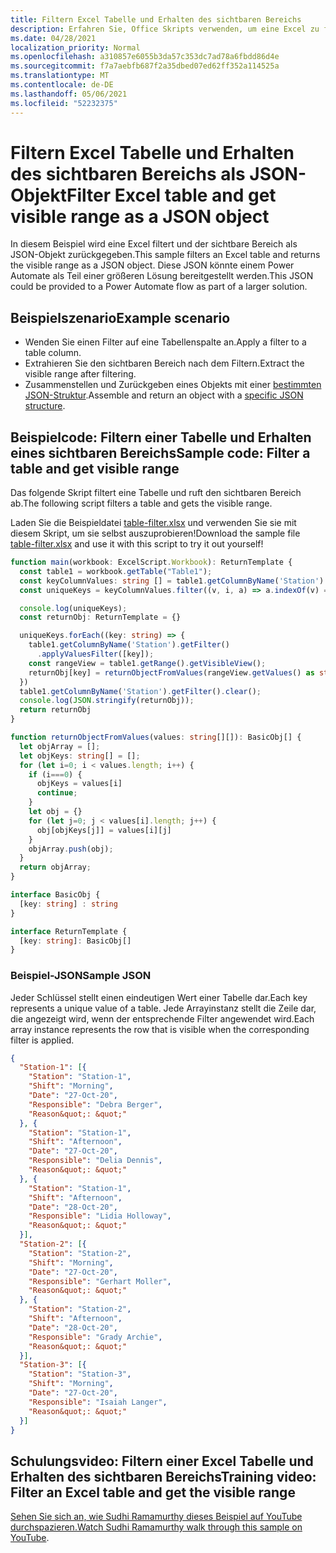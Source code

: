 ```yaml
---
title: Filtern Excel Tabelle und Erhalten des sichtbaren Bereichs
description: Erfahren Sie, Office Skripts verwenden, um eine Excel zu filtern und den sichtbaren Bereich als Array von Objekten zu erhalten.
ms.date: 04/28/2021
localization_priority: Normal
ms.openlocfilehash: a310857e6055b3da57c353dc7ad78a6fbdd86d4e
ms.sourcegitcommit: f7a7aebfb687f2a35dbed07ed62ff352a114525a
ms.translationtype: MT
ms.contentlocale: de-DE
ms.lasthandoff: 05/06/2021
ms.locfileid: "52232375"
---
```

# <a name="filter-excel-table-and-get-visible-range-as-a-json-object"></a><span data-ttu-id="40896-103">Filtern Excel Tabelle und Erhalten des sichtbaren Bereichs als JSON-Objekt</span><span class="sxs-lookup"><span data-stu-id="40896-103">Filter Excel table and get visible range as a JSON object</span></span>

<span data-ttu-id="40896-104">In diesem Beispiel wird eine Excel filtert und der sichtbare Bereich als JSON-Objekt zurückgegeben.</span><span class="sxs-lookup"><span data-stu-id="40896-104">This sample filters an Excel table and returns the visible range as a JSON object.</span></span> <span data-ttu-id="40896-105">Diese JSON könnte einem Power Automate als Teil einer größeren Lösung bereitgestellt werden.</span><span class="sxs-lookup"><span data-stu-id="40896-105">This JSON could be provided to a Power Automate flow as part of a larger solution.</span></span>

## <a name="example-scenario"></a><span data-ttu-id="40896-106">Beispielszenario</span><span class="sxs-lookup"><span data-stu-id="40896-106">Example scenario</span></span>

* <span data-ttu-id="40896-107">Wenden Sie einen Filter auf eine Tabellenspalte an.</span><span class="sxs-lookup"><span data-stu-id="40896-107">Apply a filter to a table column.</span></span>
* <span data-ttu-id="40896-108">Extrahieren Sie den sichtbaren Bereich nach dem Filtern.</span><span class="sxs-lookup"><span data-stu-id="40896-108">Extract the visible range after filtering.</span></span>
* <span data-ttu-id="40896-109">Zusammenstellen und Zurückgeben eines Objekts mit einer [bestimmten JSON-Struktur](#sample-json).</span><span class="sxs-lookup"><span data-stu-id="40896-109">Assemble and return an object with a [specific JSON structure](#sample-json).</span></span>

## <a name="sample-code-filter-a-table-and-get-visible-range"></a><span data-ttu-id="40896-110">Beispielcode: Filtern einer Tabelle und Erhalten eines sichtbaren Bereichs</span><span class="sxs-lookup"><span data-stu-id="40896-110">Sample code: Filter a table and get visible range</span></span>

<span data-ttu-id="40896-111">Das folgende Skript filtert eine Tabelle und ruft den sichtbaren Bereich ab.</span><span class="sxs-lookup"><span data-stu-id="40896-111">The following script filters a table and gets the visible range.</span></span>

<span data-ttu-id="40896-112">Laden Sie die Beispieldatei <a href="table-filter.xlsx">table-filter.xlsx</a> und verwenden Sie sie mit diesem Skript, um sie selbst auszuprobieren!</span><span class="sxs-lookup"><span data-stu-id="40896-112">Download the sample file <a href="table-filter.xlsx">table-filter.xlsx</a> and use it with this script to try it out yourself!</span></span>

```TypeScript
function main(workbook: ExcelScript.Workbook): ReturnTemplate {
  const table1 = workbook.getTable("Table1");
  const keyColumnValues: string [] = table1.getColumnByName('Station').getRangeBetweenHeaderAndTotal().getValues().map(v => v[0] as string);
  const uniqueKeys = keyColumnValues.filter((v, i, a) => a.indexOf(v) === i);

  console.log(uniqueKeys);
  const returnObj: ReturnTemplate = {}

  uniqueKeys.forEach((key: string) => {
    table1.getColumnByName('Station').getFilter()
      .applyValuesFilter([key]);
    const rangeView = table1.getRange().getVisibleView();
    returnObj[key] = returnObjectFromValues(rangeView.getValues() as string[][]);
  })
  table1.getColumnByName('Station').getFilter().clear();
  console.log(JSON.stringify(returnObj));
  return returnObj
}

function returnObjectFromValues(values: string[][]): BasicObj[] {
  let objArray = [];
  let objKeys: string[] = [];
  for (let i=0; i < values.length; i++) {
    if (i===0) {
      objKeys = values[i]
      continue;
    }
    let obj = {}
    for (let j=0; j < values[i].length; j++) {
      obj[objKeys[j]] = values[i][j]
    }
    objArray.push(obj);
  }
  return objArray;
}

interface BasicObj {
  [key: string] : string
}

interface ReturnTemplate {
  [key: string]: BasicObj[]
}
```

### <a name="sample-json"></a><span data-ttu-id="40896-113">Beispiel-JSON</span><span class="sxs-lookup"><span data-stu-id="40896-113">Sample JSON</span></span>

<span data-ttu-id="40896-114">Jeder Schlüssel stellt einen eindeutigen Wert einer Tabelle dar.</span><span class="sxs-lookup"><span data-stu-id="40896-114">Each key represents a unique value of a table.</span></span> <span data-ttu-id="40896-115">Jede Arrayinstanz stellt die Zeile dar, die angezeigt wird, wenn der entsprechende Filter angewendet wird.</span><span class="sxs-lookup"><span data-stu-id="40896-115">Each array instance represents the row that is visible when the corresponding filter is applied.</span></span>

```json
{
  "Station-1": [{
    "Station": "Station-1",
    "Shift": "Morning",
    "Date": "27-Oct-20",
    "Responsible": "Debra Berger",
    "Reason&quot;: &quot;"
  }, {
    "Station": "Station-1",
    "Shift": "Afternoon",
    "Date": "27-Oct-20",
    "Responsible": "Delia Dennis",
    "Reason&quot;: &quot;"
  }, {
    "Station": "Station-1",
    "Shift": "Afternoon",
    "Date": "28-Oct-20",
    "Responsible": "Lidia Holloway",
    "Reason&quot;: &quot;"
  }],
  "Station-2": [{
    "Station": "Station-2",
    "Shift": "Morning",
    "Date": "27-Oct-20",
    "Responsible": "Gerhart Moller",
    "Reason&quot;: &quot;"
  }, {
    "Station": "Station-2",
    "Shift": "Afternoon",
    "Date": "28-Oct-20",
    "Responsible": "Grady Archie",
    "Reason&quot;: &quot;"
  }],
  "Station-3": [{
    "Station": "Station-3",
    "Shift": "Morning",
    "Date": "27-Oct-20",
    "Responsible": "Isaiah Langer",
    "Reason&quot;: &quot;"
  }]
}
```

## <a name="training-video-filter-an-excel-table-and-get-the-visible-range"></a><span data-ttu-id="40896-116">Schulungsvideo: Filtern einer Excel Tabelle und Erhalten des sichtbaren Bereichs</span><span class="sxs-lookup"><span data-stu-id="40896-116">Training video: Filter an Excel table and get the visible range</span></span>

<span data-ttu-id="40896-117">[Sehen Sie sich an, wie Sudhi Ramamurthy dieses Beispiel auf YouTube durchspazieren.](https://youtu.be/Mv7BrvPq84A)</span><span class="sxs-lookup"><span data-stu-id="40896-117">[Watch Sudhi Ramamurthy walk through this sample on YouTube](https://youtu.be/Mv7BrvPq84A).</span></span>
